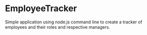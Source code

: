 # EmployeeTracker

Simple application using node.js command line to create a tracker of employees and their roles and respective managers.
